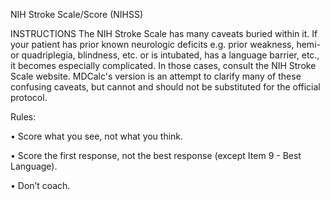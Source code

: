 NIH Stroke Scale/Score (NIHSS)

INSTRUCTIONS
The NIH Stroke Scale has many caveats buried within it. If your patient has prior known neurologic deficits e.g. prior weakness, hemi- or quadriplegia, blindness, etc. or is intubated, has a language barrier, etc., it becomes especially complicated. In those cases, consult the NIH Stroke Scale website. MDCalc's version is an attempt to clarify many of these confusing caveats, but cannot and should not be substituted for the official protocol.

Rules:

• Score what you see, not what you think.

• Score the first response, not the best response (except Item 9 - Best Language).

• Don’t coach.
